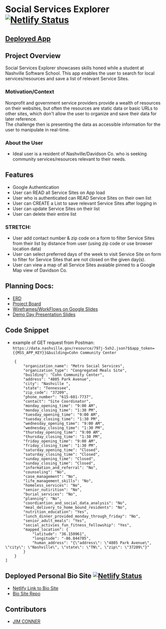  # Social Services Explorer [![Netlify Status](https://api.netlify.com/api/v1/badges/aa872c7a-9d6a-4286-8734-9399c65272a2/deploy-status)](https://app.netlify.com/sites/social-services-explorer/deploys)
## [Deployed App](https://social-services-explorer.netlify.app/)

## Project Overview
Social Services Explorer showcases skills honed while a student at Nashville Software School.
This app enables the user to search for local services/resources and save a list of relevant Service Sites.

### Motivation/Context
Nonprofit and government service providers provide a wealth of resources on their websites, but often the resources are static data or basic URLs to other sites, which don't allow the user to organize and save their data for later reference.  
The challenge then is presenting the data as accessible information for the user to manipulate in real-time.  

### About the User
- Ideal user is a resident of Nashville/Davidson Co. who is seeking community services/resources relevant to their needs. 

## Features 
- Google Authentication
- User can READ all Service Sites on App load
- User who is authenticated can READ Service Sites on their own list
- User can CREATE a List to save relevant Service Sites after logging in
- User can update Service Sites on their list
- User can delete their entire list
### STRETCH:
- User add contact number & zip code on a form to filter Service Sites from their list by distance from user (using zip code or use browser location data)
- User can select preferred days of the week to visit Service Site on form to filter for Service Sites that are not closed on the given day(s).
- User can view a map of all Service Sites avaiable pinned to a Google Map view of Davidson Co.

## Planning Docs:
- [ERD](https://dbdiagram.io/d/60b66194b29a09603d178256)
- [Project Board](https://github.com/jim-conner/capstone-e14/projects/1)
- [Wireframes/WorkFlows on Google Slides](https://docs.google.com/presentation/d/1A5SCPPLKYg6TkFqRbmKZ4inmh-UfrmH2fbheuLv-Zm4/edit#slide=id.gdf1d490e82_0_173)
- [Demo Day Presentation Slides](https://docs.google.com/presentation/d/1dg38g_EPlypge3pvFkFWYHu847aunqBH9o_c4ewJ3A0/edit)

## Code Snippet
- example of GET request from Postman: `https://data.nashville.gov/resource/797j-5xh2.json?$$app_token={{MSS_APP_KEY}}&building=Cohn Community Center`
```[
    {
        "organization_name": "Metro Social Services",
        "organization_type": "Congregated Meals Site",
        "building": "Cohn Community Center",
        "address": "4805 Park Avenue",
        "city": "Nashville ",
        "state": "Tennessee",
        "zip_code": "37209",
        "phone_number": "615-601-7737",
        "contact": "Site Coordinator",
        "monday_opening_time": "9:00 AM",
        "monday_closing_time": "1:30 PM",
        "tuesday_opening_time": "9:00 AM",
        "tuesday_closing_time": "1:30 PM",
        "wednesday_opening_time": "9:00 AM",
        "wednesday_closing_time": "1:30 PM",
        "thursday_opening_time": "9:00 AM",
        "thursday_closing_time": "1:30 PM",
        "friday_opening_time": "9:00 AM",
        "friday_closing_time": "1:30 PM",
        "saturday_opening_time": "Closed",
        "saturday_closing_time": "Closed",
        "sunday_opening_time": "Closed",
        "sunday_closing_time": "Closed",
        "information_and_referral": "No",
        "counseling": "No",
        "case_management": "No",
        "life_management_skills": "No",
        "homeless_services": "No",
        "senior_nutirition": "No",
        "burial_services": "No",
        "planning": "No",
        "coordiantion_and_social_data_analysis": "No",
        "meal_delivery_to_home_bound_residents": "No",
        "nutrition_education": "Yes",
        "lunch_dinner_provided_monday_through_friday": "No",
        "senior_adult_meals": "Yes",
        "social_activies_fun_fitness_fellowship": "Yes",
        "mapped_location": {
            "latitude": "36.150961",
            "longitude": "-86.844705",
            "human_address": "{\"address\": \"4805 Park Avenue\", \"city\": \"Nashville\", \"state\": \"TN\", \"zip\": \"37209\"}"
        }
    }
]
```

## Deployed Personal Bio Site [![Netlify Status](https://api.netlify.com/api/v1/badges/1b4bfa03-03a1-4e40-ab79-f85ffed56070/deploy-status)](https://app.netlify.com/sites/jim-conner/deploys)
- [Netlify Link to Bio Site](https://jim-conner.netlify.app/)
- [Bio Site Repo](https://github.com/jim-conner/personal-bio-react)

## Contributors
- [JIM CONNER](https://github.com/jim-conner)
